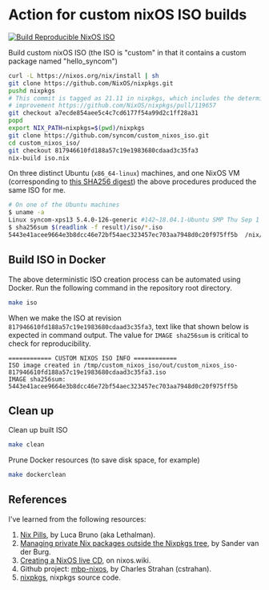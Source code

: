 # Action  for custom nixOS ISO builds


[![Build Reproducible NixOS ISO](https://github.com/ansible42/custom_nixos_iso/actions/workflows/build-iso.yml/badge.svg)](https://github.com/ansible42/custom_nixos_iso/actions/workflows/build-iso.yml)


Build custom nixOS ISO (the ISO is "custom" in that it contains a custom package
named "hello_syncom")

```bash
curl -L https://nixos.org/nix/install | sh
git clone https://github.com/NixOS/nixpkgs.git
pushd nixpkgs
# This commit is tagged as 21.11 in nixpkgs, which includes the determinism
# improvement https://github.com/NixOS/nixpkgs/pull/119657
git checkout a7ecde854aee5c4c7cd6177f54a99d2c1ff28a31
popd
export NIX_PATH=nixpkgs=$(pwd)/nixpkgs
git clone https://github.com/syncom/custom_nixos_iso.git
cd custom_nixos_iso/
git checkout 817946610fd188a57c19e1983680cdaad3c35fa3
nix-build iso.nix
```

On three distinct Ubuntu (`x86_64-linux`) machines, and one NixOS VM
(corresponding to [this SHA256
digest](https://releases.nixos.org/nixos/20.09/nixos-20.09.4154.33824cdf8e4/nixos-20.09.4154.33824cdf8e4-x86_64-linux.ova.sha256))
the above procedures produced the same ISO for me.

```bash
# On one of the Ubuntu machines
$ uname -a
Linux syncom-xps13 5.4.0-126-generic #142~18.04.1-Ubuntu SMP Thu Sep 1 16:25:16 UTC 2022 x86_64 x86_64 x86_64 GNU/Linux
$ sha256sum $(readlink -f result)/iso/*.iso
5443e41acee9664e3b8dcc46e72bf54aec323457ec703aa7948d0c20f975ff5b  /nix/store/k4fa432jpfjs0wivi736dacs59jra466-nixos-21.11pre-git-x86_64-linux.iso/iso/nixos-21.11pre-git-x86_64-linux.iso
```

## Build ISO in Docker

The above deterministic ISO creation process can be automated using Docker.
Run the following command in the repository root directory.

```bash
make iso
```

When we make the ISO at revision
`817946610fd188a57c19e1983680cdaad3c35fa3`, text like that shown below
is expected in command output. The value for `IMAGE sha256sum` is
critical to check for reproducibility.

```text
============ CUSTOM NIXOS ISO INFO ============
ISO image created in /tmp/custom_nixos_iso/out/custom_nixos_iso-817946610fd188a57c19e1983680cdaad3c35fa3.iso
IMAGE sha256sum: 5443e41acee9664e3b8dcc46e72bf54aec323457ec703aa7948d0c20f975ff5b
```

## Clean up

Clean up built ISO

```bash
make clean
```

Prune Docker resources (to save disk space, for example)

```bash
make dockerclean
```

## References

I've learned from the following resources:

1. [Nix Pills](https://nixos.org/guides/nix-pills/), by Luca Bruno (aka
Lethalman).
2. [Managing private Nix packages outside the Nixpkgs
tree](http://sandervanderburg.blogspot.com/2014/07/managing-private-nix-packages-outside.html?m=1),
by Sander van der Burg.
3. [Creating a NixOS live
CD](https://nixos.wiki/wiki/Creating_a_NixOS_live_CD), on nixos.wiki.
4. Github project: [mbp-nixos](https://github.com/cstrahan/mbp-nixos), by
Charles Strahan (cstrahan).
5. [nixpkgs](https://github.com/NixOS/nixpkgs), nixpkgs source code.
